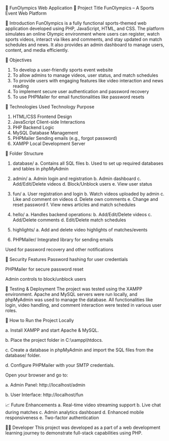 📑 FunOlympics Web Application
🔰 Project Title
FunOlympics – A Sports Event Web Platform

📝 Introduction
FunOlympics is a fully functional sports-themed web application developed using PHP, JavaScript, HTML, and CSS. The platform simulates an online Olympic environment where users can register, watch sports videos, interact via likes and comments, and stay updated on match schedules and news. It also provides an admin dashboard to manage users, content, and media efficiently.

🎯 Objectives
1. To develop a user-friendly sports event website
2. To allow admins to manage videos, user status, and match schedules
3. To provide users with engaging features like video interaction and news reading
4. To implement secure user authentication and password recovery
5. To use PHPMailer for email functionalities like password resets

🔧 Technologies Used
Technology	Purpose
1. HTML/CSS	Frontend Design
2. JavaScript	Client-side Interactions
3. PHP	Backend Logic
4. MySQL	Database Management
5. PHPMailer	Sending emails (e.g., forgot password)
6. XAMPP	Local Development Server

📁 Folder Structure
1. database/
a. Contains all SQL files
b. Used to set up required databases and tables in phpMyAdmin

2. admin/
a. Admin login and registration
b. Admin dashboard
c. Add/Edit/Delete videos
d. Block/Unblock users
e. View user status

3. fun/
a. User registration and login
b. Watch videos uploaded by admin
c. Like and comment on videos
d. Delete own comments
e. Change and reset password
f. View news articles and match schedules

4. hello/
a. Handles backend operations:
b. Add/Edit/Delete videos
c. Add/Delete comments
d. Edit/Delete match schedules

5. highlights/
a. Add and delete video highlights of matches/events

6. PHPMailer/
Integrated library for sending emails

Used for password recovery and other notifications

🔐 Security Features
Password hashing for user credentials

PHPMailer for secure password reset

Admin controls to block/unblock users

🧪 Testing & Deployment
The project was tested using the XAMPP environment. Apache and MySQL servers were run locally, and phpMyAdmin was used to manage the database. All functionalities like login, video handling, and comment interaction were tested in various user roles.

📌 How to Run the Project Locally

a. Install XAMPP and start Apache & MySQL.

b. Place the project folder in C:\xampp\htdocs.

c. Create a database in phpMyAdmin and import the SQL files from the database/ folder.

d. Configure PHPMailer with your SMTP credentials.

Open your browser and go to:

a. Admin Panel: http://localhost/admin

b. User Interface: http://localhost/fun

📈 Future Enhancements
a. Real-time video streaming support
b. Live chat during matches
c. Admin analytics dashboard
d. Enhanced mobile responsiveness
e. Two-factor authentication

👨‍💻 Developer
This project was developed as a part of a web development learning journey to demonstrate full-stack capabilities using PHP.
